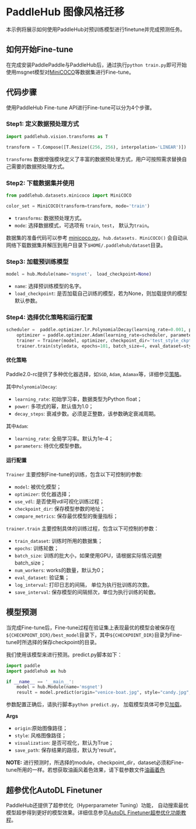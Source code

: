 # PaddleHub 图像风格迁移

本示例将展示如何使用PaddleHub对预训练模型进行finetune并完成预测任务。

## 如何开始Fine-tune

在完成安装PaddlePaddle与PaddleHub后，通过执行`python train.py`即可开始使用msgnet模型对[MiniCOCO](../../docs/reference/dataset.md#class-hubdatasetsMiniCOCO)等数据集进行Fine-tune。

## 代码步骤

使用PaddleHub Fine-tune API进行Fine-tune可以分为4个步骤。

### Step1: 定义数据预处理方式
```python
import paddlehub.vision.transforms as T

transform = T.Compose([T.Resize((256, 256), interpolation='LINEAR')])
```

`transforms` 数据增强模块定义了丰富的数据预处理方式，用户可按照需求替换自己需要的数据预处理方式。

### Step2: 下载数据集并使用
```python
from paddlehub.datasets.minicoco import MiniCOCO

color_set = MiniCOCO(transform=transform, mode='train')

```
* `transforms`: 数据预处理方式。
* `mode`: 选择数据模式，可选项有 `train`, `test`， 默认为`train`。

数据集的准备代码可以参考 [minicoco.py](../../paddlehub/datasets/flowers.py)。`hub.datasets. MiniCOCO()` 会自动从网络下载数据集并解压到用户目录下`$HOME/.paddlehub/dataset`目录。

### Step3: 加载预训练模型

```python
model = hub.Module(name='msgnet'， load_checkpoint=None)
```
* `name`: 选择预训练模型的名字。
* `load_checkpoint`: 是否加载自己训练的模型，若为None，则加载提供的模型默认参数。

### Step4: 选择优化策略和运行配置

```python
scheduler =  paddle.optimizer.lr.PolynomialDecay(learning_rate=0.001, power=0.9, decay_steps=100)
    optimizer = paddle.optimizer.Adam(learning_rate=scheduler, parameters=model.parameters())
    trainer = Trainer(model, optimizer, checkpoint_dir='test_style_ckpt')
    trainer.train(styledata, epochs=101, batch_size=4, eval_dataset=styledata, log_interval=10, save_interval=10)
```

#### 优化策略

Paddle2.0-rc提供了多种优化器选择，如`SGD`, `Adam`, `Adamax`等，详细参见[策略](https://www.paddlepaddle.org.cn/documentation/docs/zh/2.0-rc/api/paddle/optimizer/optimizer/Optimizer_cn.html)。

其中`PolynomialDecay`:

* `learning_rate`: 初始学习率，数据类型为Python float；
* `power`: 多项式的幂，默认值为1.0；
* `decay_steps`: 衰减步数。必须是正整数，该参数确定衰减周期。

其中`Adam`:

* `learning_rate`: 全局学习率。默认为1e-4；
*  `parameters`: 待优化模型参数。
 

#### 运行配置
`Trainer` 主要控制Fine-tune的训练，包含以下可控制的参数:

* `model`: 被优化模型；
* `optimizer`: 优化器选择；
* `use_vdl`: 是否使用vdl可视化训练过程；
* `checkpoint_dir`: 保存模型参数的地址；
* `compare_metrics`: 保存最优模型的衡量指标；

`trainer.train` 主要控制具体的训练过程，包含以下可控制的参数：

* `train_dataset`: 训练时所用的数据集；
* `epochs`: 训练轮数；
* `batch_size`: 训练的批大小，如果使用GPU，请根据实际情况调整batch_size；
* `num_workers`: works的数量，默认为0；
* `eval_dataset`: 验证集；
* `log_interval`: 打印日志的间隔， 单位为执行批训练的次数。
* `save_interval`: 保存模型的间隔频次，单位为执行训练的轮数。



## 模型预测

当完成Fine-tune后，Fine-tune过程在验证集上表现最优的模型会被保存在`${CHECKPOINT_DIR}/best_model`目录下，其中`${CHECKPOINT_DIR}`目录为Fine-tune时所选择的保存checkpoint的目录。

我们使用该模型来进行预测。predict.py脚本如下：

```python
import paddle
import paddlehub as hub

if __name__ == '__main__':
    model = hub.Module(name='msgnet')
    result = model.predict(origin="venice-boat.jpg", style="candy.jpg", visualization=True, save_path ='result')
```

参数配置正确后，请执行脚本`python predict.py`， 加载模型具体可参见[加载](https://www.paddlepaddle.org.cn/documentation/docs/zh/2.0-rc/api/paddle/framework/io/load_cn.html#load)。

**Args**

* `origin`:原始图像路径；
* `style`: 风格图像路径；
* `visualization`: 是否可视化，默认为True；
* `save_path`: 保存结果的路径，默认为'result'。

**NOTE:** 进行预测时，所选择的module，checkpoint_dir，dataset必须和Fine-tune所用的一样。若想获取油画风着色效果，请下载参数文件[油画着色](http://)



## 超参优化AutoDL Finetuner

PaddleHub还提供了超参优化（Hyperparameter Tuning）功能， 自动搜索最优模型超参得到更好的模型效果。详细信息参见[AutoDL Finetuner超参优化功能教程](../../docs/tutorial/autofinetune.md)。
